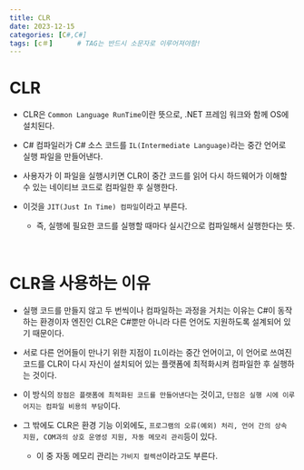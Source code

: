 ```yaml
---
title: CLR
date: 2023-12-15
categories: [C#,C#]
tags: [c＃]		# TAG는 반드시 소문자로 이루어져야함!
---
```


**CLR**
===========

* CLR은 `Common Language RunTime`이란 뜻으로, .NET 프레임 워크와 함께 OS에 설치된다.

* C# 컴파일러가 C# 소스 코드를 `IL(Intermediate Language)`라는 중간 언어로 실행 파일을 만들어낸다.

* 사용자가 이 파일을 실행시키면 CLR이 중간 코드를 읽어 다시 하드웨어가 이해할 수 있는 네이티브 코드로 컴파일한 후 실행한다.

* 이것을 `JIT(Just In Time) 컴파일`이라고 부른다.

  * 즉, 실행에 필요한 코드를 실행할 때마다 실시간으로 컴파일해서 실행한다는 뜻.


<br>

**CLR을 사용하는 이유**
==============

* 실행 코드를 만들지 않고 두 번씩이나 컴파일하는 과정을 거치는 이유는 C#이 동작하는 환경이자 엔진인 CLR은 C#뿐만 아니라 다른 언어도 지원하도록 설계되어 있기 때문이다.

* 서로 다른 언어들이 만나기 위한 지점이 `IL`이라는 중간 언어이고,
  이 언어로 쓰여진 코드를 CLR이 다시 자신이 설치되어 있는 플랫폼에 최적화시켜 컴파일한 후 실행하는 것이다.

* 이 방식의 `장점은 플랫폼에 최적화된 코드를 만들어낸다`는 것이고,
  `단점은 실행 시에 이루어지는 컴파일 비용의 부담`이다.

* 그 밖에도 CLR은 환경 기능 이외에도, `프로그램의 오류(예외) 처리, 언어 간의 상속 지원, COM과의 상호 운영성 지원, 자동 메모리 관리`등이 있다.

  * 이 중 자동 메모리 관리는 `가비지 컬렉션`이라고도 부른다.
  